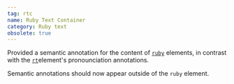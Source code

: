 ```yaml
---
tag: rtc
name: Ruby Text Container
category: Ruby text
obsolete: true
---
```


Provided a semantic annotation for the content of [`ruby`](#ruby) elements, in contrast with the [`rt`](#rt)element's pronounciation annotations.

Semantic annotations should now appear outside of the `ruby` element.
